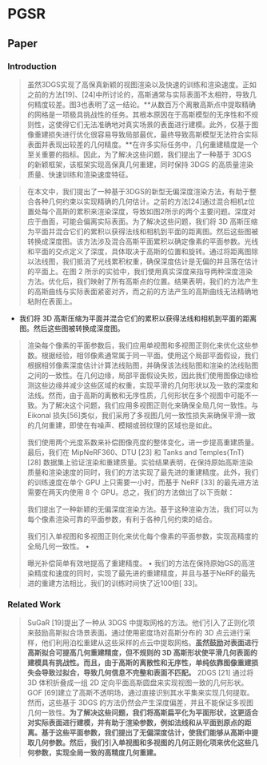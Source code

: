 # PGSR

## Paper

### Introduction

> 虽然3DGS实现了高保真新颖的视图渲染以及快速的训练和渲染速度。正如之前的方法[19]、[24]中所讨论的，高斯通常与实际表面不太相符，导致几何精度较差。图3也表明了这一结论。**从数百万个离散高斯点中提取精确的网格是一项极具挑战性的任务。其根本原因在于高斯模型的无序性和不规则性，这使得它们无法准确地对真实场景的表面进行建模。此外，仅基于图像重建损失进行优化很容易导致局部最优，最终导致高斯模型无法符合实际表面并表现出较差的几何精度。**在许多实际任务中，几何重建精度是一个至关重要的指标。因此，为了解决这些问题，我们提出了一种基于 3DGS 的新颖框架，该框架实现高保真几何重建，同时保持 3DGS 的高质量渲染质量、快速训练和渲染速度特征。



> 在本文中，我们提出了一种基于3DGS的新型无偏深度渲染方法，有助于整合各种几何约束以实现精确的几何估计。之前的方法[24]通过混合相机z位置处每个高斯的累积来渲染深度，导致如图2所示的两个主要问题。深度对应于曲面，可能会偏离实际表面。为了解决这些问题，我们将 3D 高斯压缩为平面并混合它们的累积以获得法线和相机到平面的距离图。然后这些图被转换成深度图。该方法涉及混合高斯平面累积以确定像素的平面参数。光线和平面的交点定义了深度，具体取决于高斯的位置和旋转。通过将距离图除以法线图，我们抵消了光线累积权重，确保深度估计是无偏的并且落在估计的平面上。在图 2 所示的实验中，我们使用真实深度来指导两种深度渲染方法。优化后，我们映射了所有高斯点的位置。结果表明，我们的方法产生的高斯曲线与实际表面紧密对齐，而之前的方法产生的高斯曲线无法精确地粘附在表面上。

+ 我们将 3D 高斯压缩为平面并混合它们的累积以获得法线和相机到平面的距离图。然后这些图被转换成深度图。

> 渲染每个像素的平面参数后，我们应用单视图和多视图正则化来优化这些参数。根据经验，相邻像素通常属于同一平面。使用这个局部平面假设，我们根据相邻像素深度估计计算法线贴图，并确保该法线贴图和渲染的法线贴图之间的一致性。在几何边缘，局部平面假设失败，因此我们使用图像边缘检测这些边缘并减少这些区域的权重，实现平滑的几何形状以及一致的深度和法线。然而，由于高斯的离散和无序性质，几何形状在多个视图中可能不一致。为了解决这个问题，我们应用多视图正则化来确保全局几何一致性。与 Eikonal 损失[56]类似，我们采用了多视图几何一致性损失来确保平滑一致的几何重建，即使在有噪声、模糊或弱纹理的区域也是如此。
>
> 我们使用两个光度系数来补偿图像亮度的整体变化，进一步提高重建质量。最后，我们在 MipNeRF360、DTU [23] 和 Tanks and Temples(TnT) [28] 数据集上验证渲染和重建质量。实验结果表明，在保持原始高斯渲染质量和渲染速度的同时，我们的方法实现了最先进的重建精度。此外，我们的训练速度在单个 GPU 上只需要一小时，而基于 NeRF [33] 的最先进方法需要在两天内使用 8 个 GPU。总之，我们的方法做出了以下贡献：
>
> 我们提出了一种新颖的无偏深度渲染方法。基于这种渲染方法，我们可以为每个像素渲染可靠的平面参数，有利于各种几何约束的结合。  
>
>  我们引入单视图和多视图正则化来优化每个像素的平面参数，实现高精度的全局几何一致性。 •
>
> 曝光补偿简单有效地提高了重建精度。 • 我们的方法在保持原始GS的高渲染精度和速度的同时，实现了最先进的重建精度，并且与基于NeRF的最先进的重建方法相比，我们的训练时间快了近100倍[ 33]。

### Related Work

> SuGaR [19]提出了一种从 3DGS 中提取网格的方法。他们引入了正则化项来鼓励高斯拟合场景表面。通过使用密度场对高斯分布的 3D 点云进行采样，他们利用泊松重建从这些采样的点云中提取网格。**虽然鼓励对表面进行高斯拟合可提高几何重建精度，但不规则的 3D 高斯形状使平滑几何表面的建模具有挑战性。而且，由于高斯的离散性和无序性，单纯依靠图像重建损失会导致过拟合，导致几何信息不完整和表面不匹配。** 2DGS [21] 通过将 3D 体积折叠成一组 2D 定向平面高斯圆盘来实现视图一致的几何形状。 GOF [69]建立了高斯不透明场，通过直接识别其水平集来实现几何提取。然而，这些基于 3DGS 的方法仍然会产生深度偏差，并且不能保证多视图几何一致性。**为了解决这些问题，我们将高斯扁平化为平面形状，这更适合对实际表面进行建模，并有助于渲染参数，例如法线和从平面到原点的距离。基于这些平面参数，我们提出了无偏深度估计，使我们能够从高斯中提取几何参数。然后，我们引入单视图和多视图的几何正则化项来优化这些几何参数，实现全局一致的高精度几何重建。**


